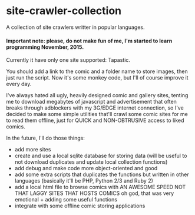 # site-crawler-collection
A collection of site crawlers writter in popular languages.

#### Important note: please, do not make fun of me, I'm started to learn programming November, 2015.

Currently it have only one site supported: Tapastic.

You should add a link to the comic and a folder name to store images, then just run the script.
Now it's some monkey code, but I'll of course improve it every day.

I've always hated all ugly, heavily designed comic and gallery sites, tenting me to download megabytes of javascript and advertisement that often breaks through adblockers with my 3G/EDGE internet connection, so I've decided to make some simple utilities that'll crawl some comic sites for me to read them offline, just for QUICK and NON-OBTRUSIVE access to liked comics.

In the future, I'll do those things:
- add more sites
- create and use a local sqlite database for storing data (will be useful to not download duplicates and update local collection functions)
- add debug and make code more object-oriented and good
- add some extra scripts that duplicates the functions but written in other languages (basically it'll be PHP, Python 2/3 and Ruby 2)
- add a local html file to browse comics with AN AWESOME SPEED NOT THAT LAGGY SITES THAT HOSTS COMICS oh god, that was very emotional + adding some useful functions
- integrate with some offline comic storing applications
